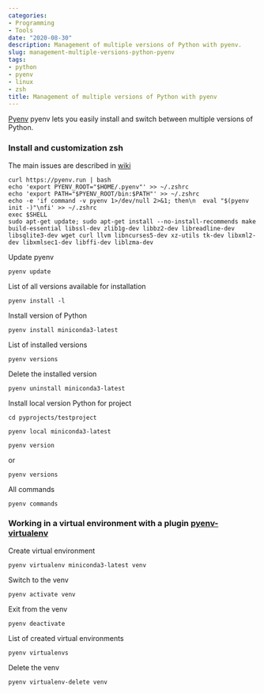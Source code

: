 ```yaml
---
categories:
- Programming
- Tools
date: "2020-08-30"
description: Management of multiple versions of Python with pyenv.
slug: management-multiple-versions-python-pyenv
tags:
- python
- pyenv
- linux
- zsh
title: Management of multiple versions of Python with pyenv
---
```


[Pyenv](https://github.com/pyenv/pyenv) pyenv lets you easily install and switch between multiple versions of Python. 

### Install and customization zsh

The main issues are described in [wiki](https://github.com/pyenv/pyenv/wiki)

```
curl https://pyenv.run | bash
echo 'export PYENV_ROOT="$HOME/.pyenv"' >> ~/.zshrc
echo 'export PATH="$PYENV_ROOT/bin:$PATH"' >> ~/.zshrc
echo -e 'if command -v pyenv 1>/dev/null 2>&1; then\n  eval "$(pyenv init -)"\nfi' >> ~/.zshrc
exec $SHELL
sudo apt-get update; sudo apt-get install --no-install-recommends make build-essential libssl-dev zlib1g-dev libbz2-dev libreadline-dev libsqlite3-dev wget curl llvm libncurses5-dev xz-utils tk-dev libxml2-dev libxmlsec1-dev libffi-dev liblzma-dev
```

Update pyenv

`pyenv update`

List of all versions available for installation

`pyenv install -l`

Install version of Python

`pyenv install miniconda3-latest`

List of installed versions

`pyenv versions`

Delete the installed version

`pyenv uninstall miniconda3-latest`

Install local version Python for project

`cd pyprojects/testproject`

`pyenv local miniconda3-latest`

`pyenv version`

or

`pyenv versions`

All commands 

`pyenv commands`

### Working in a virtual environment with a plugin [pyenv-virtualenv](https://github.com/pyenv/pyenv-virtualenv)

Create virtual environment

`pyenv virtualenv miniconda3-latest venv`

Switch to the venv

`pyenv activate venv`

Exit from the venv

`pyenv deactivate`

List of created virtual environments

`pyenv virtualenvs`

Delete the venv

`pyenv virtualenv-delete venv`
